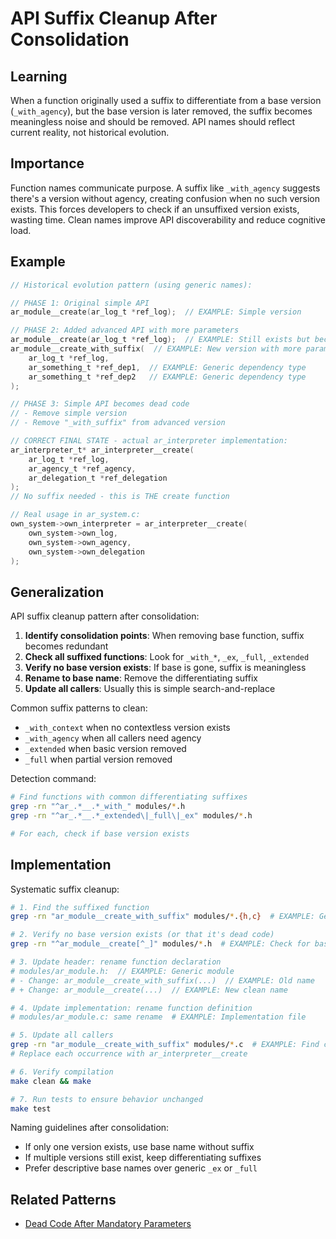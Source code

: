 # API Suffix Cleanup After Consolidation

## Learning
When a function originally used a suffix to differentiate from a base version (`_with_agency`), but the base version is later removed, the suffix becomes meaningless noise and should be removed. API names should reflect current reality, not historical evolution.

## Importance
Function names communicate purpose. A suffix like `_with_agency` suggests there's a version without agency, creating confusion when no such version exists. This forces developers to check if an unsuffixed version exists, wasting time. Clean names improve API discoverability and reduce cognitive load.

## Example
```c
// Historical evolution pattern (using generic names):

// PHASE 1: Original simple API
ar_module__create(ar_log_t *ref_log);  // EXAMPLE: Simple version

// PHASE 2: Added advanced API with more parameters
ar_module__create(ar_log_t *ref_log);  // EXAMPLE: Still exists but becoming dead code
ar_module__create_with_suffix(  // EXAMPLE: New version with more parameters
    ar_log_t *ref_log,
    ar_something_t *ref_dep1,  // EXAMPLE: Generic dependency type
    ar_something_t *ref_dep2   // EXAMPLE: Generic dependency type
);

// PHASE 3: Simple API becomes dead code
// - Remove simple version
// - Remove "_with_suffix" from advanced version

// CORRECT FINAL STATE - actual ar_interpreter implementation:
ar_interpreter_t* ar_interpreter__create(
    ar_log_t *ref_log,
    ar_agency_t *ref_agency,
    ar_delegation_t *ref_delegation
);
// No suffix needed - this is THE create function

// Real usage in ar_system.c:
own_system->own_interpreter = ar_interpreter__create(
    own_system->own_log,
    own_system->own_agency,
    own_system->own_delegation
);
```

## Generalization
API suffix cleanup pattern after consolidation:

1. **Identify consolidation points**: When removing base function, suffix becomes redundant
2. **Check all suffixed functions**: Look for `_with_*`, `_ex`, `_full`, `_extended`
3. **Verify no base version exists**: If base is gone, suffix is meaningless
4. **Rename to base name**: Remove the differentiating suffix
5. **Update all callers**: Usually this is simple search-and-replace

Common suffix patterns to clean:
- `_with_context` when no contextless version exists
- `_with_agency` when all callers need agency
- `_extended` when basic version removed
- `_full` when partial version removed

Detection command:
```bash
# Find functions with common differentiating suffixes
grep -rn "^ar_.*__.*_with_" modules/*.h
grep -rn "^ar_.*__.*_extended\|_full\|_ex" modules/*.h

# For each, check if base version exists
```

## Implementation
Systematic suffix cleanup:

```bash
# 1. Find the suffixed function
grep -rn "ar_module__create_with_suffix" modules/*.{h,c}  # EXAMPLE: Generic pattern

# 2. Verify no base version exists (or that it's dead code)
grep -rn "^ar_module__create[^_]" modules/*.h  # EXAMPLE: Check for base

# 3. Update header: rename function declaration
# modules/ar_module.h:  // EXAMPLE: Generic module
# - Change: ar_module__create_with_suffix(...)  // EXAMPLE: Old name
# + Change: ar_module__create(...)  // EXAMPLE: New clean name

# 4. Update implementation: rename function definition
# modules/ar_module.c: same rename  # EXAMPLE: Implementation file

# 5. Update all callers
grep -rn "ar_module__create_with_suffix" modules/*.c  # EXAMPLE: Find callers
# Replace each occurrence with ar_interpreter__create

# 6. Verify compilation
make clean && make

# 7. Run tests to ensure behavior unchanged
make test
```

Naming guidelines after consolidation:
- If only one version exists, use base name without suffix
- If multiple versions still exist, keep differentiating suffixes
- Prefer descriptive base names over generic `_ex` or `_full`

## Related Patterns
- [Dead Code After Mandatory Parameters](dead-code-after-mandatory-parameters.md)
